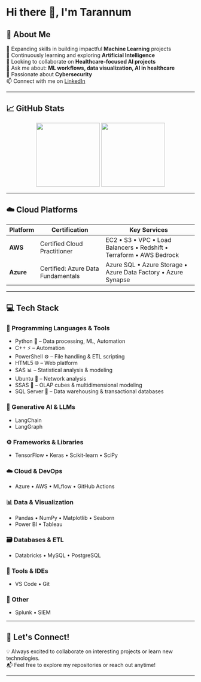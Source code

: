 # Hi there 👋, I'm Tarannum  

## 🚀 About Me  
🔭 Expanding skills in building impactful **Machine Learning** projects  
🌱 Continuously learning and exploring **Artificial Intelligence**  
👯 Looking to collaborate on **Healthcare-focused AI projects**  
💬 Ask me about: **ML workflows, data visualization, AI in healthcare**  
🔐 Passionate about **Cybersecurity**  
📫 Connect with me on [LinkedIn](https://www.linkedin.com/in/tarannum-h/)  

---

## 📈 GitHub Stats  
<p align="center">
  <img src="https://github-readme-stats.vercel.app/api?username=Thasan112&show_icons=true&theme=tokyonight" height="170" />
  <img src="https://streak-stats.demolab.com?user=Thasan112&theme=tokyonight&hide_border=true" height="170" />
</p>


---

## ☁️ Cloud Platforms  
| Platform | Certification | Key Services |
|----------|---------------|--------------|
| **AWS**  | Certified Cloud Practitioner | EC2 • S3 • VPC • Load Balancers • Redshift • Terraform • AWS Bedrock |
| **Azure**| Certified: Azure Data Fundamentals | Azure SQL • Azure Storage • Azure Data Factory • Azure Synapse |

---

## 💻 Tech Stack  

### 🧠 Programming Languages & Tools  
- Python 🐍 – Data processing, ML, Automation  
- C++ ⚡ – Automation  
- PowerShell ⚙️ – File handling & ETL scripting  
- HTML5 🌐 – Web platform  
- SAS 📊 – Statistical analysis & modeling  
- Ubuntu 🐧 – Network analysis  
- SSAS 🔢 – OLAP cubes & multidimensional modeling  
- SQL Server 💾 – Data warehousing & transactional databases  

### 🤖 Generative AI & LLMs  
- LangChain  
- LangGraph  

### ⚙️ Frameworks & Libraries  
- TensorFlow • Keras • Scikit-learn • SciPy  

### ☁️ Cloud & DevOps  
- Azure • AWS • MLflow • GitHub Actions  

### 📊 Data & Visualization  
- Pandas • NumPy • Matplotlib • Seaborn  
- Power BI • Tableau  

### 🗃️ Databases & ETL  
- Databricks • MySQL • PostgreSQL  

### 🧰 Tools & IDEs  
- VS Code • Git  

### 🧪 Other  
- Splunk • SIEM  



---

## 🤝 Let's Connect!  
💡 Always excited to collaborate on interesting projects or learn new technologies.  
📬 Feel free to explore my repositories or reach out anytime!  

---


